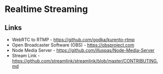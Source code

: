 # Realtime Streaming

## Links

  - WebRTC to RTMP - https://github.com/godka/kurento-rtmp
  - Open Broadcaster Software (OBS) - https://obsproject.com
  - Node Media Server - https://github.com/illuspas/Node-Media-Server
  - Stream Link - https://github.com/streamlink/streamlink/blob/master/CONTRIBUTING.md
